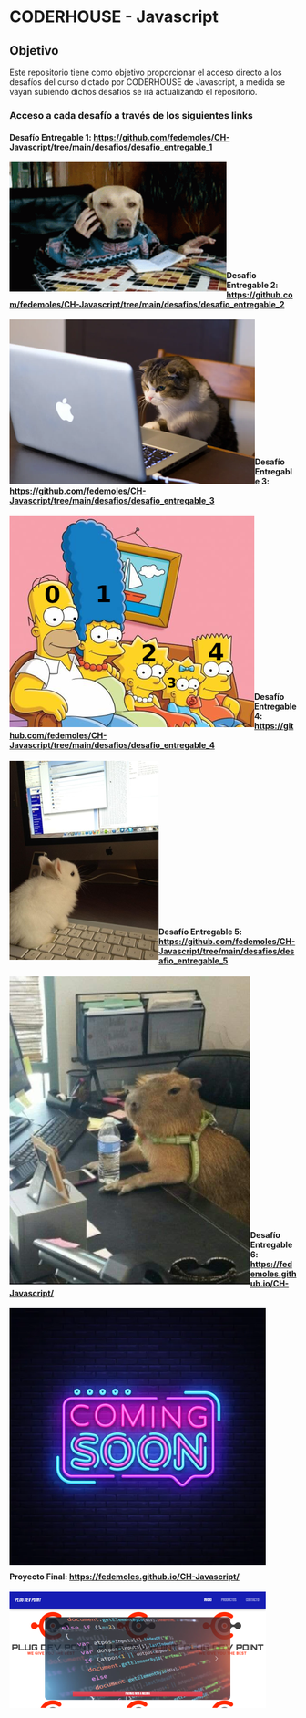 # CODERHOUSE - Javascript

## Objetivo
Este repositorio tiene como objetivo proporcionar el acceso directo a los desafíos del curso dictado por CODERHOUSE de Javascript, a medida se vayan subiendo dichos desafíos se irá actualizando el repositorio.

### Acceso a cada desafío a través de los siguientes links

#### Desafío Entregable 1: https://github.com/fedemoles/CH-Javascript/tree/main/desafios/desafio_entregable_1
<p><img align="left" src="https://github.com/fedemoles/CH-Javascript/blob/main/desafios/assets/img/entreg1.png?raw=true" alt="entregable_1" /></p>

<br><br><br><br><br><br><br><br><br><br>

#### Desafío Entregable 2: https://github.com/fedemoles/CH-Javascript/tree/main/desafios/desafio_entregable_2
<p><img align="left" src="https://github.com/fedemoles/CH-Javascript/blob/main/desafios/assets/img/entreg2.png?raw=true" alt="entregable_1" /></p>

<br><br><br><br><br><br><br><br><br><br><br><br><br>

#### Desafío Entregable 3: https://github.com/fedemoles/CH-Javascript/tree/main/desafios/desafio_entregable_3
<p><img align="left" src="https://github.com/fedemoles/CH-Javascript/blob/main/desafios/assets/img/entreg3.png?raw=true" alt="entregable_3" /></p>

<br><br><br><br><br><br><br><br><br><br><br><br><br>
<br><br><br><br>

#### Desafío Entregable 4: https://github.com/fedemoles/CH-Javascript/tree/main/desafios/desafio_entregable_4
<p><img align="left" src="https://github.com/fedemoles/CH-Javascript/blob/main/desafios/assets/img/entreg4.png?raw=true" alt="entregable_4" /></p>

<br><br><br><br><br><br><br><br><br><br><br><br><br>
<br><br><br>

#### Desafío Entregable 5: https://github.com/fedemoles/CH-Javascript/tree/main/desafios/desafio_entregable_5
<p><img align="left" src="https://github.com/fedemoles/CH-Javascript/blob/main/desafios/assets/img/entreg5.png?raw=true" alt="entregable_5" /></p>

<br><br><br><br><br><br><br><br><br><br><br><br><br>
<br><br><br><br><br><br><br><br><br><br><br><br>

#### Desafío Entregable 6: https://fedemoles.github.io/CH-Javascript/
<p><img align="left" src="https://github.com/fedemoles/CH-Javascript/blob/main/desafios/assets/img/csoon.webp?raw=true" alt="entregable_6" /></p>

<br><br><br><br><br><br><br><br><br><br><br><br><br>
<br><br><br><br><br><br><br><br><br><br><br><br><br>

#### Proyecto Final: https://fedemoles.github.io/CH-Javascript/
<p><img align="left" src="https://github.com/fedemoles/CH-Javascript/blob/main/desafios/assets/img/proyfin.png?raw=true" alt="proyecto_final" /></p>